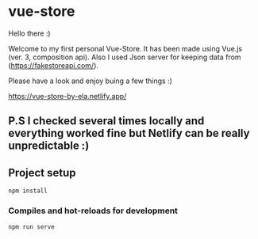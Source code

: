 # vue-store

Hello there :)

Welcome to my first personal Vue-Store. It has been made using Vue.js (ver. 3, composition api). Also I used Json server for keeping data from (https://fakestoreapi.com/).

Please have a look and enjoy buing a few things :)

https://vue-store-by-ela.netlify.app/

P.S I checked several times locally and everything worked fine but Netlify can be really unpredictable :)
-----------------------------------------------

## Project setup
```
npm install
```

### Compiles and hot-reloads for development
```
npm run serve
```


